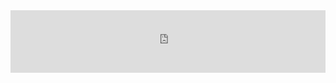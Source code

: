 <div style="margin:auto;overflow:hidden" class="framed-content  framed-python-start">
<iframe src="https://openml.github.io/openml-python/dev/index.html"
        class="framed-github framed-python" height="100vh" width="100%" frameborder="0" id="python_api_frame"
        allowfullscreen sandbox="allow-scripts allow-same-origin">
  <p> <a href="https://openml.github.io/openml-python/develop/index.html">
    Fallback link for browsers that don't support iframes
  </a> </p>
</iframe>
</div>
